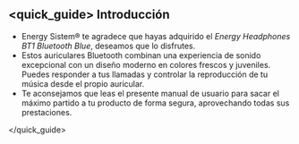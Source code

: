 ## <quick_guide> Introducción

* Energy Sistem® te agradece que hayas adquirido el *Energy Headphones BT1 Bluetooth Blue*, deseamos que lo disfrutes.
* Estos auriculares Bluetooth combinan una experiencia de sonido excepcional con un diseño moderno en colores frescos y juveniles. Puedes responder a tus llamadas y controlar la reproducción de tu música desde el propio auricular.
* Te aconsejamos que leas el presente manual de usuario para sacar el máximo partido a tu producto de forma segura, aprovechando todas sus prestaciones.

</unique> </quick_guide>


